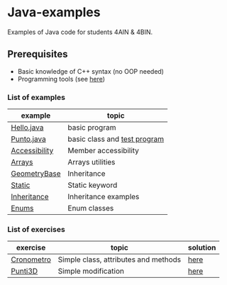 # Java-examples
Examples of Java code for students 4AIN & 4BIN.
## Prerequisites
* Basic knowledge of C++ syntax (no OOP needed)
* Programming tools (see [here](tools.md))
### List of examples
| example                                            | topic                                                   |
| -------------------------------------------------- | ------------------------------------------------------- |
| [Hello.java](examples/Hello.java)                  | basic program                                           |
| [Punto.java](examples/Punto.java)                  | basic class and [test program](examples/TestPunto.java) |
| [Accessibility](examples/Accessibility)            | Member accessibility                                    |
| [Arrays](examples/Arrays)                          | Arrays utilities                                        |
| [GeometryBase](examples/GeometryBase)              | Inheritance                                             |
| [Static](examples/Static)                          | Static keyword                                          |
| [Inheritance](examples/Inheritance/inheritance.md) | Inheritance examples                                    |
| [Enums](examples/Enums/README.md)                  | Enum classes                                            |
### List of exercises
| exercise                                         | topic                                | solution                     |
| ------------------------------------------------ | ------------------------------------ | ---------------------------- |
| [Cronometro](exercises/Cronometro/Cronometro.md) | Simple class, attributes and methods | [here](solutions/Cronometro) |
| [Punti3D](exercises/Punti3D.md)                  | Simple modification                  | [here](solutions/Punti3D)    |
